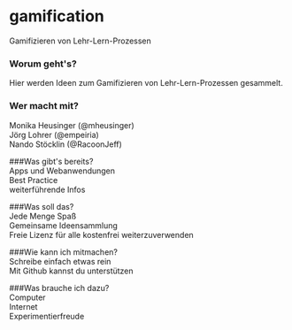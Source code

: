 # gamification
Gamifizieren von Lehr-Lern-Prozessen  

### Worum geht's?
Hier werden Ideen zum Gamifizieren von Lehr-Lern-Prozessen gesammelt.

### Wer macht mit?
Monika Heusinger (@mheusinger)  
Jörg Lohrer (@empeiria)  
Nando Stöcklin (@RacoonJeff)  

###Was gibt's bereits?  
Apps und Webanwendungen  
Best Practice  
weiterführende Infos  
  
###Was soll das?  
Jede Menge Spaß  
Gemeinsame Ideensammlung  
Freie Lizenz für alle kostenfrei weiterzuverwenden  
  
###Wie kann ich mitmachen?  
Schreibe einfach etwas rein  
Mit Github kannst du unterstützen  
  
###Was brauche ich dazu?  
Computer  
Internet  
Experimentierfreude

